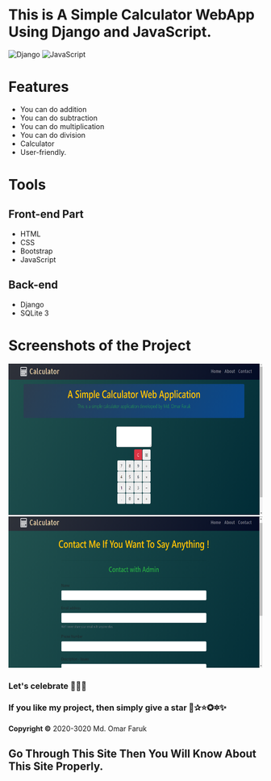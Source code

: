 # This is A Simple Calculator WebApp Using Django and JavaScript.

![Django](https://img.shields.io/badge/-Django-%23092E20?style=flat-square&logo=Django&logoColor=white)  ![JavaScript](https://img.shields.io/badge/-JavaScript-%23F7DF1C?style=flat-square&logo=javascript&logoColor=000000&labelColor=%23F7DF1C&color=%23FFCE5A)

# Features
* You can do addition
* You can do subtraction
* You can do multiplication
* You can do division
* Calculator
* User-friendly.

<!--
**[Live Demo](https://iamomar22.pythonanywhere.com/)**
-->

# Tools
## Front-end Part
* HTML
* CSS
* Bootstrap
* JavaScript
## Back-end
* Django
* SQLite 3


# Screenshots of the Project
<p align="center">
  <img width="660" height="300" src="static/ss/a.png">
  <img width="660" height="300" src="static/ss/b.png">
</p>

### Let's celebrate 🍕🍰🍕

### If you like my project, then simply give a star 🌟✰⭐✪🔯✨

**Copyright ©** 2020-3020 Md. Omar Faruk

## Go Through This Site Then You Will Know About This Site Properly.
